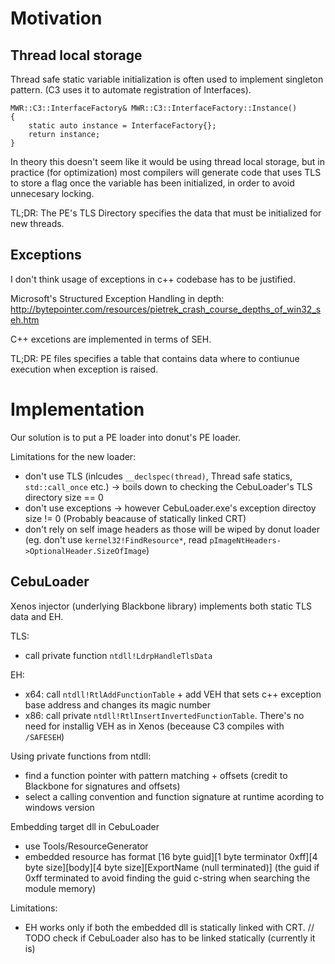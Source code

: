 # Motivation

## Thread local storage
Thread safe static variable initialization is often used to implement singleton pattern. (C3 uses it to automate registration of Interfaces).
```
MWR::C3::InterfaceFactory& MWR::C3::InterfaceFactory::Instance()
{
	static auto instance = InterfaceFactory{};
	return instance;
}
```
In theory this doesn't seem like it would be using thread local storage, but in practice (for optimization) most compilers will generate code that uses TLS to store a flag once the variable has been initialized, in order to avoid unnecesary locking.

TL;DR: The PE's TLS Directory specifies the data that must be initialized for new threads.

## Exceptions
I don't think usage of exceptions in c++ codebase has to be justified.

Microsoft's Structured Exception Handling in depth: http://bytepointer.com/resources/pietrek_crash_course_depths_of_win32_seh.htm

C++ excetions are implemented in terms of SEH.

TL;DR: PE files specifies a table that contains data where to contiunue execution when exception is raised.

# Implementation

Our solution is to put a PE loader into donut's PE loader.

Limitations for the new loader:
- don't use TLS (inlcudes `__declspec(thread)`, Thread safe statics, `std::call_once` etc.) -> boils down to checking the CebuLoader's TLS directory size == 0
- don't use exceptions -> however CebuLoader.exe's exception directoy size != 0 (Probably beacause of statically linked CRT)
- don't rely on self image headers as those will be wiped by donut loader (eg. don't use  `kernel32!FindResource*`, read `pImageNtHeaders->OptionalHeader.SizeOfImage`)

## CebuLoader

Xenos injector (underlying Blackbone library) implements both static TLS data and EH.

TLS:
 - call private function `ntdll!LdrpHandleTlsData`

EH:
 - x64: call `ntdll!RtlAddFunctionTable` + add VEH that sets c++ exception base address and changes its magic number
 - x86: call private `ntdll!RtlInsertInvertedFunctionTable`. There's no need for installig VEH as in Xenos (beceause C3 compiles with `/SAFESEH`)

Using private functions from ntdll:
 - find a function pointer with pattern matching + offsets (credit to Blackbone for signatures and offsets)
 - select a calling convention and function signature at runtime acording to windows version

Embedding target dll in CebuLoader
 - use Tools/ResourceGenerator
 - embedded resource has format [16 byte guid][1 byte terminator 0xff][4 byte size][body][4 byte size][ExportName (null terminated)] (the guid if 0xff terminated to avoid finding the guid c-string when searching the module memory)

Limitations:
 - EH works only if both the embedded dll is statically linked with CRT. // TODO check if CebuLoader also has to be linked statically (currently it is)